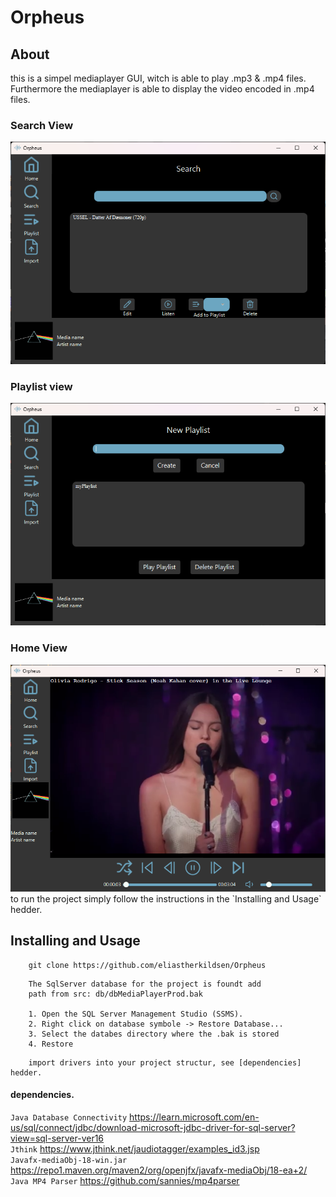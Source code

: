 # Orpheus


## About

this is a simpel mediaplayer GUI, witch is able to play .mp3 & .mp4 files. 
Furthermore the mediaplayer is able to display the video encoded in .mp4 files. 

### Search View
<img src="SearchView.png"/>

### Playlist view
<img src="PlaylistView.png">

### Home View
<img src="img.png"/>
to run the project simply follow the instructions in the `Installing and Usage` hedder. 

## Installing and Usage
```
    git clone https://github.com/eliastherkildsen/Orpheus
```
``` 
    The SqlServer database for the project is foundt add 
    path from src: db/dbMediaPlayerProd.bak
    
    1. Open the SQL Server Management Studio (SSMS).
    2. Right click on database symbole -> Restore Database...
    3. Select the databes directory where the .bak is stored  
    4. Restore
```
```
    import drivers into your project structur, see [dependencies] hedder.  
```

    



#### dependencies. 

`Java Database Connectivity` https://learn.microsoft.com/en-us/sql/connect/jdbc/download-microsoft-jdbc-driver-for-sql-server?view=sql-server-ver16 <br>
`Jthink` https://www.jthink.net/jaudiotagger/examples_id3.jsp <br>
`Javafx-mediaObj-18-win.jar` https://repo1.maven.org/maven2/org/openjfx/javafx-mediaObj/18-ea+2/ <br>
`Java MP4 Parser` https://github.com/sannies/mp4parser

